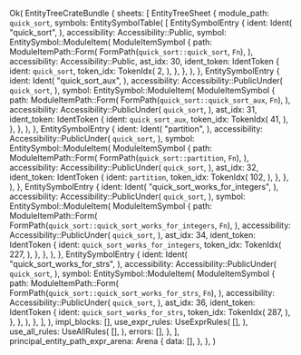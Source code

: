 Ok(
    EntityTreeCrateBundle {
        sheets: [
            EntityTreeSheet {
                module_path: `quick_sort`,
                symbols: EntitySymbolTable(
                    [
                        EntitySymbolEntry {
                            ident: Ident(
                                "quick_sort",
                            ),
                            accessibility: Accessibility::Public,
                            symbol: EntitySymbol::ModuleItem(
                                ModuleItemSymbol {
                                    path: ModuleItemPath::Form(
                                        FormPath(`quick_sort::quick_sort`, `Fn`),
                                    ),
                                    accessibility: Accessibility::Public,
                                    ast_idx: 30,
                                    ident_token: IdentToken {
                                        ident: `quick_sort`,
                                        token_idx: TokenIdx(
                                            2,
                                        ),
                                    },
                                },
                            ),
                        },
                        EntitySymbolEntry {
                            ident: Ident(
                                "quick_sort_aux",
                            ),
                            accessibility: Accessibility::PublicUnder(
                                `quick_sort`,
                            ),
                            symbol: EntitySymbol::ModuleItem(
                                ModuleItemSymbol {
                                    path: ModuleItemPath::Form(
                                        FormPath(`quick_sort::quick_sort_aux`, `Fn`),
                                    ),
                                    accessibility: Accessibility::PublicUnder(
                                        `quick_sort`,
                                    ),
                                    ast_idx: 31,
                                    ident_token: IdentToken {
                                        ident: `quick_sort_aux`,
                                        token_idx: TokenIdx(
                                            41,
                                        ),
                                    },
                                },
                            ),
                        },
                        EntitySymbolEntry {
                            ident: Ident(
                                "partition",
                            ),
                            accessibility: Accessibility::PublicUnder(
                                `quick_sort`,
                            ),
                            symbol: EntitySymbol::ModuleItem(
                                ModuleItemSymbol {
                                    path: ModuleItemPath::Form(
                                        FormPath(`quick_sort::partition`, `Fn`),
                                    ),
                                    accessibility: Accessibility::PublicUnder(
                                        `quick_sort`,
                                    ),
                                    ast_idx: 32,
                                    ident_token: IdentToken {
                                        ident: `partition`,
                                        token_idx: TokenIdx(
                                            102,
                                        ),
                                    },
                                },
                            ),
                        },
                        EntitySymbolEntry {
                            ident: Ident(
                                "quick_sort_works_for_integers",
                            ),
                            accessibility: Accessibility::PublicUnder(
                                `quick_sort`,
                            ),
                            symbol: EntitySymbol::ModuleItem(
                                ModuleItemSymbol {
                                    path: ModuleItemPath::Form(
                                        FormPath(`quick_sort::quick_sort_works_for_integers`, `Fn`),
                                    ),
                                    accessibility: Accessibility::PublicUnder(
                                        `quick_sort`,
                                    ),
                                    ast_idx: 34,
                                    ident_token: IdentToken {
                                        ident: `quick_sort_works_for_integers`,
                                        token_idx: TokenIdx(
                                            227,
                                        ),
                                    },
                                },
                            ),
                        },
                        EntitySymbolEntry {
                            ident: Ident(
                                "quick_sort_works_for_strs",
                            ),
                            accessibility: Accessibility::PublicUnder(
                                `quick_sort`,
                            ),
                            symbol: EntitySymbol::ModuleItem(
                                ModuleItemSymbol {
                                    path: ModuleItemPath::Form(
                                        FormPath(`quick_sort::quick_sort_works_for_strs`, `Fn`),
                                    ),
                                    accessibility: Accessibility::PublicUnder(
                                        `quick_sort`,
                                    ),
                                    ast_idx: 36,
                                    ident_token: IdentToken {
                                        ident: `quick_sort_works_for_strs`,
                                        token_idx: TokenIdx(
                                            287,
                                        ),
                                    },
                                },
                            ),
                        },
                    ],
                ),
                impl_blocks: [],
                use_expr_rules: UseExprRules(
                    [],
                ),
                use_all_rules: UseAllRules(
                    [],
                ),
                errors: [],
            },
        ],
        principal_entity_path_expr_arena: Arena {
            data: [],
        },
    },
)